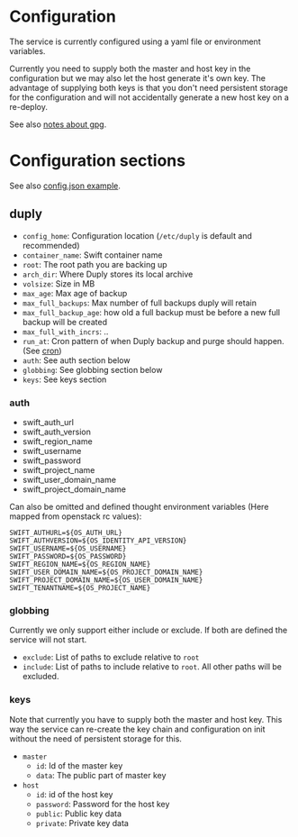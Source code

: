 
# Configuration

The service is currently configured using a yaml file or environment variables.

Currently you need to supply both the master and host key in the configuration
but we may also let the host generate it's own key. The advantage of supplying
both keys is that you don't need persistent storage for the configuration
and will not accidentally generate a new host key on a re-deploy.

See also [notes about gpg](gpg.md).

# Configuration sections

See also [config.json example](../examples/config.yaml).

## duply

- `config_home`: Configuration location (`/etc/duply` is default and recommended)
- `container_name`: Swift container name
- `root`: The root path you are backing up
- `arch_dir`: Where Duply stores its local archive
- `volsize`: Size in MB
- `max_age`: Max age of backup
- `max_full_backups`: Max number of full backups duply will retain
- `max_full_backup_age`: how old a full backup must be before a new full backup will be created
- `max_full_with_incrs`: ..
- `run_at`: Cron pattern of when Duply backup and purge should happen. (See [cron](https://godoc.org/github.com/robfig/cron))
- `auth`: See auth section below
- `globbing`: See globbing section below
- `keys`: See keys section

### auth

- swift_auth_url
- swift_auth_version
- swift_region_name
- swift_username
- swift_password
- swift_project_name
- swift_user_domain_name
- swift_project_domain_name

Can also be omitted and defined thought environment variables (Here mapped from openstack rc values):
```
SWIFT_AUTHURL=${OS_AUTH_URL}
SWIFT_AUTHVERSION=${OS_IDENTITY_API_VERSION}
SWIFT_USERNAME=${OS_USERNAME}
SWIFT_PASSWORD=${OS_PASSWORD}
SWIFT_REGION_NAME=${OS_REGION_NAME}
SWIFT_USER_DOMAIN_NAME=${OS_PROJECT_DOMAIN_NAME}
SWIFT_PROJECT_DOMAIN_NAME=${OS_USER_DOMAIN_NAME}
SWIFT_TENANTNAME=${OS_PROJECT_NAME}
```

### globbing

Currently we only support either include or exclude. If both are defined the service will not start.

- `exclude`: List of paths to exclude relative to `root`
- `include`: List of paths to include relative to `root`. All other paths will be excluded.

### keys

Note that currently you have to supply both the master and host key.
This way the service can re-create the key chain and configuration on init
without the need of persistent storage for this.

- `master`
  - `id`: Id of the master key
  - `data`: The public part of master key
- `host`
  - `id`: id of the host key
  - `password`: Password for the host key
  - `public`: Public key data
  - `private`: Private key data
